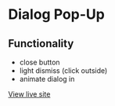 # Dialog Pop-Up
## Functionality
- close button
- light dismiss (click outside)
- animate dialog in

[View live site](https://apcurran.github.io/ui-components-examples/dialog-popup)
